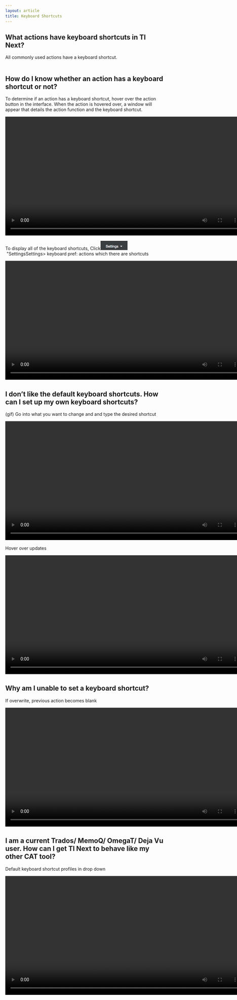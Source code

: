 ```yaml
---
layout: article
title: Keyboard Shortcuts
---
```



## What actions have keyboard shortcuts in TI Next?

All commonly used actions have a keyboard shortcut.
<br>&nbsp;

## How do I know whether an action has a keyboard shortcut or not?

To determine if an action has a keyboard shortcut, hover over the action button in the interface. When the action is hovered over, a window will appear that details the action function and the keyboard shortcut.&nbsp;

<video width="750" src="/uploads/TI-NEXT-VIDEOS/Hover Over Keyboard Shortcuts.mp4" controls="">&nbsp;</video>

To display all of the keyboard shortcuts, Click![](/uploads/versions/screen-shot-2017-02-23-at-4-42-23-pm---x----85-29x---.png)&nbsp;"SettingsSettings&gt; keyboard pref: actions which there are shortcuts

<video width="750" src="/uploads/TI-NEXT-VIDEOS/Settings_Keyboard Pref.mp4" controls="">&nbsp;</video>

## I don’t like the default keyboard shortcuts. How can I set up my own keyboard shortcuts?

(gif) Go into what you want to change and and type the desired shortcut

<video width="750" src="/uploads/TI-NEXT-VIDEOS/Set Custom Shortcut.mp4" controls="">&nbsp;</video>

Hover over updates

<video width="750" src="/uploads/TI-NEXT-VIDEOS/Hoverover Updates.mp4" controls="">&nbsp;</video>

## Why am I unable to set a keyboard shortcut?

If overwrite, previous action becomes blank

<video width="750" src="/uploads/TI-NEXT-VIDEOS/Overwrite Shortcut.mp4" controls="">&nbsp;</video>

## I am a current Trados/ MemoQ/ OmegaT/ Deja Vu user. How can I get TI Next to behave like my other CAT tool?

Default keyboard shortcut profiles in drop down

<video width="750" src="/uploads/TI-NEXT-VIDEOS/Default keyboard shortcut profiles in drop down.mp4" controls="">&nbsp;</video>

&nbsp;